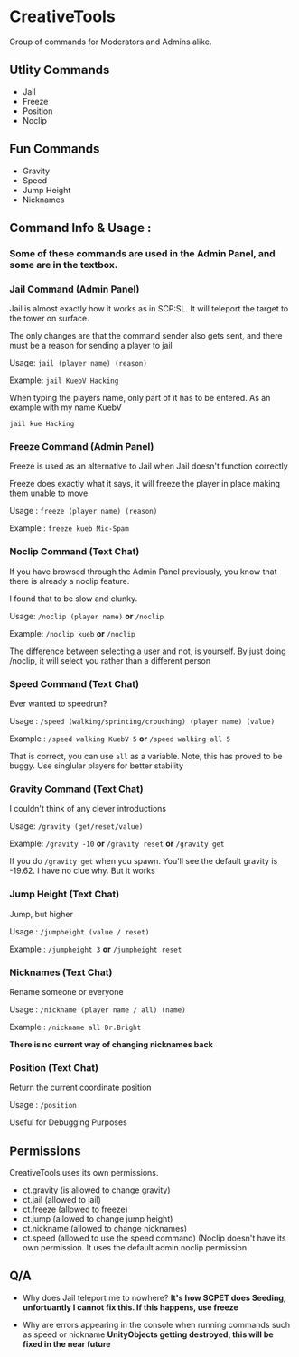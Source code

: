 # CreativeTools
Group of commands for Moderators and Admins alike.

## Utlity Commands
- Jail 
- Freeze
- Position
- Noclip

## Fun Commands
- Gravity
- Speed
- Jump Height
- Nicknames

## Command Info & Usage :
### Some of these commands are used in the Admin Panel, and some are in the textbox. 

### Jail Command (Admin Panel)

Jail is almost exactly how it works as in SCP:SL. It will teleport the target to the tower on surface.

The only changes are that the command sender also gets sent, and there must be a reason for sending a player to jail

Usage:
```jail (player name) (reason)```

Example:
```jail KuebV Hacking```

When typing the players name, only part of it has to be entered. As an example with my name KuebV

```jail kue Hacking```

### Freeze Command (Admin Panel)

Freeze is used as an alternative to Jail when Jail doesn't function correctly

Freeze does exactly what it says, it will freeze the player in place making them unable to move

Usage :
```freeze (player name) (reason)```

Example :
```freeze kueb Mic-Spam```

### Noclip Command (Text Chat)
If you have browsed through the Admin Panel previously, you know that there is already a noclip feature.

I found that to be slow and clunky.

Usage:
```/noclip (player name)``` **or** ```/noclip```

Example:
```/noclip kueb``` **or** ```/noclip```

The difference between selecting a user and not, is yourself. By just doing /noclip, it will select you rather than a different person


### Speed Command (Text Chat)
Ever wanted to speedrun?

Usage :
```/speed (walking/sprinting/crouching) (player name) (value)```

Example :
```/speed walking KuebV 5``` **or** ```/speed walking all 5```

That is correct, you can use `all` as a variable. Note, this has proved to be buggy. Use singlular players for better stability

### Gravity Command (Text Chat)
I couldn't think of any clever introductions

Usage:
```/gravity (get/reset/value)```

Example:
```/gravity -10``` **or** ```/gravity reset``` **or** ```/gravity get```

If you do `/gravity get` when you spawn. You'll see the default gravity is -19.62. I have no clue why. But it works


### Jump Height (Text Chat)
Jump, but higher

Usage :
```/jumpheight (value / reset)```

Example :
```/jumpheight 3``` **or** ```/jumpheight reset```

### Nicknames (Text Chat)
Rename someone or everyone

Usage :
```/nickname (player name / all) (name)```

Example :
```/nickname all Dr.Bright``` 

**There is no current way of changing nicknames back**

### Position (Text Chat)
Return the current coordinate position

Usage :
```/position```

Useful for Debugging Purposes

## Permissions

CreativeTools uses its own permissions.
- ct.gravity (is allowed to change gravity)
- ct.jail (allowed to jail)
- ct.freeze (allowed to freeze)
- ct.jump (allowed to change jump height)
- ct.nickname (allowed to change nicknames)
- ct.speed (allowed to use the speed command)
(Noclip doesn't have its own permission. It uses the default admin.noclip permission

## Q/A
- Why does Jail teleport me to nowhere?
**It's how SCPET does Seeding, unfortuantly I cannot fix this. If this happens, use freeze**

- Why are errors appearing in the console when running commands such as speed or nickname
**UnityObjects getting destroyed, this will be fixed in the near future**

